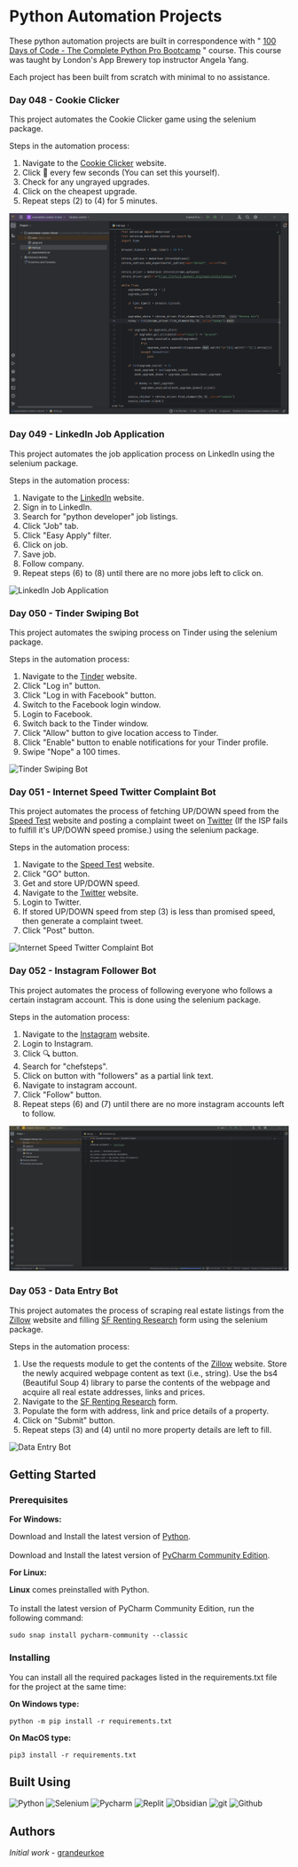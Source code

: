 # Python Automation Projects

These python automation projects are built in correspondence with " [100 Days of Code - The Complete Python Pro Bootcamp](https://www.udemy.com/course/100-days-of-code/) " course. This course was taught by London's App Brewery top instructor Angela Yang.<br/>

Each project has been built from scratch with minimal to no assistance.<br/>

### Day 048 - Cookie Clicker

This project automates the Cookie Clicker game using the selenium package.

Steps in the automation process:
1. Navigate to the [Cookie Clicker](https://orteil.dashnet.org/experiments/cookie/) website.
2. Click 🍪 every few seconds (You can set this yourself).
3. Check for any ungrayed upgrades.
4. Click on the cheapest upgrade.
5. Repeat steps (2) to (4) for 5 minutes.

![Cookie Clicker](automated-cookie-clicker/automated-cookie-clicker.gif)

### Day 049 - LinkedIn Job Application

This project automates the job application process on LinkedIn using the selenium package.

Steps in the automation process:
1. Navigate to the [LinkedIn](https://in.linkedin.com/) website.
2. Sign in to LinkedIn.
3. Search for "python developer" job listings.
4. Click "Job" tab.
5. Click "Easy Apply" filter.
6. Click on job.
7. Save job.
8. Follow company.
9. Repeat steps (6) to (8) until there are no more jobs left to click on.

![LinkedIn Job Application](automated-job-application/automated-job-application.gif)

### Day 050 - Tinder Swiping Bot

This project automates the swiping process on Tinder using the selenium package.

Steps in the automation process:
1. Navigate to the [Tinder](https://tinder.com/) website.
2. Click "Log in" button.
3. Click "Log in with Facebook" button.
4. Switch to the Facebook login window.
5. Login to Facebook.
6. Switch back to the Tinder window.
7. Click "Allow" button to give location access to Tinder.
8. Click "Enable" button to enable notifications for your Tinder profile. 
9. Swipe "Nope" a 100 times.

![Tinder Swiping Bot](auto-tinder-swiping-bot/auto-tinder-swiping-bot.gif)

### Day 051 - Internet Speed Twitter Complaint Bot

This project automates the process of fetching UP/DOWN speed from the [Speed Test](https://www.speedtest.net/) website and posting a complaint tweet on [Twitter](https://twitter.com) (If the ISP fails to fulfill it's UP/DOWN speed promise.) using the selenium package.

Steps in the automation process:
1. Navigate to the [Speed Test](https://www.speedtest.net/) website.
2. Click "GO" button.
3. Get and store UP/DOWN speed.
4. Navigate to the [Twitter](https://twitter.com/i/flow/login?lang=en) website.
5. Login to Twitter.
6. If stored UP/DOWN speed from step (3) is less than promised speed, then generate a complaint tweet.
7. Click "Post" button.

![Internet Speed Twitter Complaint Bot](internet-speed-twitter-complaint-bot/internet-speed-twitter-complaint-bot.gif)

### Day 052 - Instagram Follower Bot 	

This project automates the process of following everyone who follows a certain instagram account. This is done using the selenium package.

Steps in the automation process:
1. Navigate to the [Instagram](https://www.instagram.com/) website.
2. Login to Instagram.
3. Click 🔍 button. 
4. Search for "chefsteps".
5. Click on button with "followers" as a partial link text.
6. Navigate to instagram account.
7. Click "Follow" button.
8. Repeat steps (6) and  (7) until there are no more instagram accounts left to follow.

![Instagram Follower Bot](instagram-follower-bot/instagram-follower-bot.gif)

### Day 053 - Data Entry Bot

This project automates the process of scraping real estate listings from the [Zillow](https://www.zillow.com/san-francisco-ca/rentals/?searchQueryState=%7B%22pagination%22%3A%7B%7D%2C%22%20%20%20%20%20%20%20%20%20%20%20%20%20%20%20%20%20%20%20%22%22mapBounds%22%3A%7B%22north%22%3A37.8826759178948%2C%22east%22%3A-122.23248568896484%2C%22south%22%20%20%20%20%20%20%20%20%20%20%20%20%20%20%20%20%20%20%20%22%22%3A37.66775178944106%2C%22west%22%3A-122.63417331103516%7D%2C%22isMapVisible%22%3Atrue%2C%22%20%20%20%20%20%20%20%20%20%20%20%20%20%20%20%20%20%20%20%22%22filterState%22%3A%7B%22price%22%3A%7B%22max%22%3A872627%7D%2C%22beds%22%3A%7B%22min%22%3A1%7D%22%20%20%20%20%20%20%20%20%20%20%20%20%20%20%20%20%20%20%20%22%2C%22fore%22%3A%7B%22value%22%3Afalse%7D%2C%22mp%22%3A%7B%22max%22%3A3000%7D%2C%22auc%22%3A%7B%22%20%20%20%20%20%20%20%20%20%20%20%20%20%20%20%20%20%20%20%22%22value%22%3Afalse%7D%2C%22nc%22%3A%7B%22value%22%3Afalse%7D%2C%22fr%22%3A%7B%22value%22%3Atrue%22%20%20%20%20%20%20%20%20%20%20%20%20%20%20%20%20%20%20%20%22%7D%2C%22fsbo%22%3A%7B%22value%22%3Afalse%7D%2C%22cmsn%22%3A%7B%22value%22%3Afalse%7D%2C%22fsba%22%20%20%20%20%20%20%20%20%20%20%20%20%20%20%20%20%20%20%20%22%22%3A%7B%22value%22%3Afalse%7D%7D%2C%22isListVisible%22%3Atrue%2C%22regionSelection%22%3A%5B%7B%22%20%20%20%20%20%20%20%20%20%20%20%20%20%20%20%20%20%20%20%22%22regionId%22%3A20330%2C%22regionType%22%3A6%7D%5D%2C%22mapZoom%22%3A12%7D) website and filling [SF Renting Research](https://docs.google.com/forms/d/e/1FAIpQLScIi4o8ikHPGDoPwnvwwo9nM-UcYL1rvDlfHUxTh8tsEY83IQ/viewform?usp=sf_link) form using the selenium package.

Steps in the automation process:
1. Use the requests module to get the contents of the [Zillow](https://www.zillow.com/san-francisco-ca/rentals/?searchQueryState=%7B%22pagination%22%3A%7B%7D%2C%22%20%20%20%20%20%20%20%20%20%20%20%20%20%20%20%20%20%20%20%22%22mapBounds%22%3A%7B%22north%22%3A37.8826759178948%2C%22east%22%3A-122.23248568896484%2C%22south%22%20%20%20%20%20%20%20%20%20%20%20%20%20%20%20%20%20%20%20%22%22%3A37.66775178944106%2C%22west%22%3A-122.63417331103516%7D%2C%22isMapVisible%22%3Atrue%2C%22%20%20%20%20%20%20%20%20%20%20%20%20%20%20%20%20%20%20%20%22%22filterState%22%3A%7B%22price%22%3A%7B%22max%22%3A872627%7D%2C%22beds%22%3A%7B%22min%22%3A1%7D%22%20%20%20%20%20%20%20%20%20%20%20%20%20%20%20%20%20%20%20%22%2C%22fore%22%3A%7B%22value%22%3Afalse%7D%2C%22mp%22%3A%7B%22max%22%3A3000%7D%2C%22auc%22%3A%7B%22%20%20%20%20%20%20%20%20%20%20%20%20%20%20%20%20%20%20%20%22%22value%22%3Afalse%7D%2C%22nc%22%3A%7B%22value%22%3Afalse%7D%2C%22fr%22%3A%7B%22value%22%3Atrue%22%20%20%20%20%20%20%20%20%20%20%20%20%20%20%20%20%20%20%20%22%7D%2C%22fsbo%22%3A%7B%22value%22%3Afalse%7D%2C%22cmsn%22%3A%7B%22value%22%3Afalse%7D%2C%22fsba%22%20%20%20%20%20%20%20%20%20%20%20%20%20%20%20%20%20%20%20%22%22%3A%7B%22value%22%3Afalse%7D%7D%2C%22isListVisible%22%3Atrue%2C%22regionSelection%22%3A%5B%7B%22%20%20%20%20%20%20%20%20%20%20%20%20%20%20%20%20%20%20%20%22%22regionId%22%3A20330%2C%22regionType%22%3A6%7D%5D%2C%22mapZoom%22%3A12%7D) website. Store the newly acquired webpage content as text (i.e., string). Use the bs4 (Beautiful Soup 4) library to parse the contents of the webpage and acquire all real estate addresses, links and prices.
2. Navigate to the [SF Renting Research](https://docs.google.com/forms/d/e/1FAIpQLScIi4o8ikHPGDoPwnvwwo9nM-UcYL1rvDlfHUxTh8tsEY83IQ/viewform?usp=sf_link) form.
3. Populate the form with address, link and price details of a property.
4. Click on "Submit" button.
5. Repeat steps (3) and (4) until no more property details are left to fill.
   
![Data Entry Bot](data-entry-job-automation/data-entry-job-automation.gif)

## Getting Started

### Prerequisites

<b>For Windows:</b>
<br/> 

Download and Install the latest version of [Python](https://www.python.org/downloads/).<br/><br/>
Download and Install the latest version of [PyCharm Community Edition](https://www.jetbrains.com/pycharm/download/?section=windows).<br/>


<b>For Linux:</b>
<br/> 

<b>Linux</b> comes preinstalled with Python.<br/><br/>
To install the latest version of PyCharm Community Edition, run the following command:
```
sudo snap install pycharm-community --classic
```

### Installing

You can install all the required packages listed in the requirements.txt file for the project at the same time: 


<b>On Windows type:</b>
<br/> 
```
python -m pip install -r requirements.txt
```

<b>On MacOS type:</b>
<br/> 
```
pip3 install -r requirements.txt
```

## Built Using
<p>
  <img alt="Python" src="https://img.shields.io/badge/-Python-ffde57?style=flat-square&logo=python&logoColor=#4584b6" />
   <img alt="Selenium" src="https://img.shields.io/badge/Selenium-16FF00?style=flat-square&logo=selenium&logoColor=white" />
   <img alt="Pycharm" src="https://img.shields.io/badge/-Pycharm-ffe873?style=flat-square&logo=pycharm&logoColor=black" />
  <img alt="Replit" src="https://img.shields.io/badge/-Replit-CD5C08?style=flat-square&logo=replit&logoColor=white" />
  <img alt="Obsidian" src="https://img.shields.io/badge/Obsidian-7E1DFB?style=flat-square&logo=obsidian&logoColor=white" />
  <img alt="git" src="https://img.shields.io/badge/-Git-f34f29?style=flat-square&logo=git&logoColor=white" />
  <img alt="Github" src="https://img.shields.io/badge/-Github-14232c?style=flat-square&logo=github&logoColor=white" />
</p>

## Authors

*Initial work* - [grandeurkoe](https://github.com/grandeurkoe)
